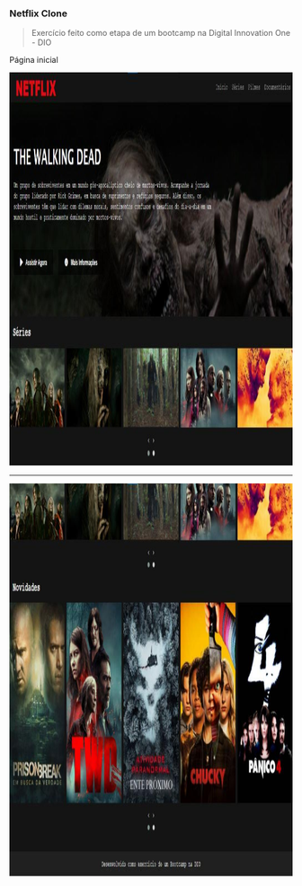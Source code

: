 ### Netflix Clone

> Exercício feito como etapa de um bootcamp na Digital Innovation One - DIO

Página inicial

<img src="TWD-01.jpg" width="1360" height="700">

------

<img src="TWD-02.jpg" width="1360" height="700">
